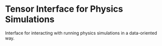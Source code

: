# Tensor Interface for Physics Simulations

Interface for interacting with running physics simulations in a data-oriented way.
